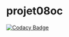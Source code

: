 # projet08oc
[![Codacy Badge](https://api.codacy.com/project/badge/Grade/1de235eeb1ea44819ac2f2f2b14c36b1)](https://app.codacy.com/manual/imaneis/projet08oc?utm_source=github.com&utm_medium=referral&utm_content=imaneis/projet08oc&utm_campaign=Badge_Grade_Settings)